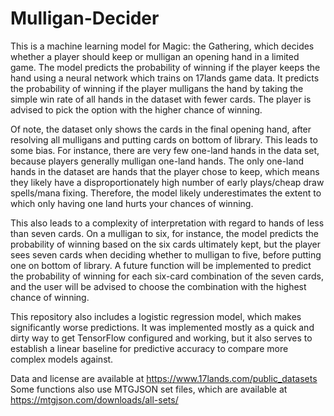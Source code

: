 # Mulligan-Decider

This is a machine learning model for Magic: the Gathering, which decides whether a player should keep or mulligan an opening hand in a limited game. The model predicts the probability of winning if the player keeps the hand using a neural network which trains on 17lands game data. It predicts the probability of winning if the player mulligans the hand by taking the simple win rate of all hands in the dataset with fewer cards. The player is advised to pick the option with the higher chance of winning.

Of note, the dataset only shows the cards in the final opening hand, after resolving all mulligans and putting cards on bottom of library. This leads to some bias. For instance, there are very few one-land hands in the data set, because players generally mulligan one-land hands. The only one-land hands in the dataset are hands that the player chose to keep, which means they likely have a disproportionately high number of early plays/cheap draw spells/mana fixing. Therefore, the model likely underestimates the extent to which only having one land hurts your chances of winning.

This also leads to a complexity of interpretation with regard to hands of less than seven cards. On a mulligan to six, for instance, the model predicts the probability of winning based on the six cards ultimately kept, but the player sees seven cards when deciding whether to mulligan to five, before putting one on bottom of library. A future function will be implemented to predict the probability of winning for each six-card combination of the seven cards, and the user will be advised to choose the combination with the highest chance of winning.

This repository also includes a logistic regression model, which makes significantly worse predictions. It was implemented mostly as a quick and dirty way to get TensorFlow configured and working, but it also serves to establish a linear baseline for predictive accuracy to compare more complex models against.

Data and license are available at https://www.17lands.com/public_datasets
Some functions also use MTGJSON set files, which are available at https://mtgjson.com/downloads/all-sets/